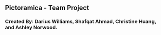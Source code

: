 ## Pictoramica - Team Project

### Created By: Darius Williams, Shafqat Ahmad, Christine Huang, and Ashley Norwood.

